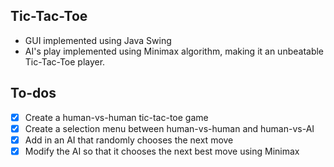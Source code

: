 ## Tic-Tac-Toe ##
- GUI implemented using Java Swing 
- AI's play implemented using Minimax algorithm, making it an unbeatable Tic-Tac-Toe player.

## To-dos ##
- [X] Create a human-vs-human tic-tac-toe game
- [X] Create a selection menu between human-vs-human and human-vs-AI
- [X] Add in an AI that randomly chooses the next move
- [X] Modify the AI so that it chooses the next best move using Minimax